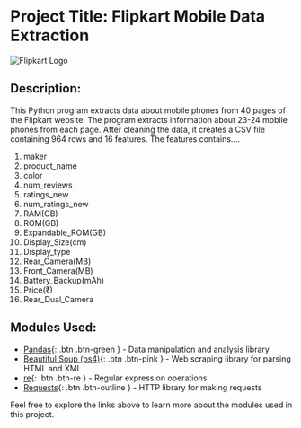 # Project Title: Flipkart Mobile Data Extraction

![Flipkart Logo](https://github.com/varshil009/Mobiles-on-flipkart/assets/118505855/82a642f7-4d3f-423c-b373-d23fd85fa1fb)

## Description:
This Python program extracts data about mobile phones from 40 pages of the Flipkart website.  The program extracts information about 23-24 mobile phones from each page. After cleaning the data, it creates a CSV file containing 964 rows and 16 features. The features contains.... <br>
1. maker
2. product_name
3. color
4. num_reviews
5. ratings_new
6. num_ratings_new
7. RAM(GB)
8. ROM(GB)
9. Expandable_ROM(GB)
10. Display_Size(cm)
11. Display_type
12. Rear_Camera(MB)
13. Front_Camera(MB)
14. Battery_Backup(mAh)
15. Price(₹)
16. Rear_Dual_Camera

## Modules Used:
- [Pandas](https://pandas.pydata.org/){: .btn .btn-green } - Data manipulation and analysis library
- [Beautiful Soup (bs4)](https://www.crummy.com/software/BeautifulSoup/bs4/doc/){: .btn .btn-pink } - Web scraping library for parsing HTML and XML
- [re](https://docs.python.org/3/library/re.html){: .btn .btn-re } - Regular expression operations
- [Requests](https://docs.python-requests.org/en/master/){: .btn .btn-outline } - HTTP library for making requests


Feel free to explore the links above to learn more about the modules used in this project.
